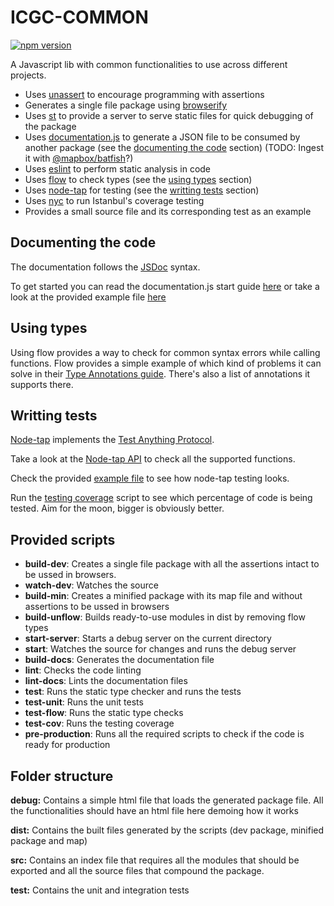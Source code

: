 # ICGC-COMMON
[![npm version](https://badge.fury.io/js/%40geostarters%2Fcommon.svg)](https://badge.fury.io/js/%40geostarters%2Fcommon)

A Javascript lib with common functionalities to use across different projects.

* Uses [unassert](https://github.com/unassert-js/unassert) to encourage programming with assertions
* Generates a single file package using [browserify](http://browserify.org/)
* Uses [st](https://github.com/isaacs/st) to provide a server to serve static files for quick debugging of the package
* Uses [documentation.js](https://github.com/documentationjs/documentation) to generate a JSON file to be consumed by another package (see the [documenting the code](#documentation) section) (TODO: Ingest it with [@mapbox/batfish](https://github.com/mapbox/batfish)?)
* Uses [eslint](https://eslint.org/) to perform static analysis in code
* Uses [flow](https://flow.org/) to check types (see the [using types](#types) section)
* Uses [node-tap](https://github.com/tapjs/node-tap) for testing (see the [writting tests](#testing) section)
* Uses [nyc](https://github.com/istanbuljs/nyc) to run Istanbul's coverage testing
* Provides a small source file and its corresponding test as an example

## <a name="documentation"></a>Documenting the code
The documentation follows the [JSDoc](http://usejsdoc.org/about-getting-started.html) syntax. 

To get started you can read the documentation.js start guide [here](https://github.com/documentationjs/documentation/blob/master/docs/GETTING_STARTED.md) or take a look at the provided example file [here](https://github.com/geostarters/js-project-template/blob/master/src/geo/latlon.js)

## <a name="types"></a>Using types
Using flow provides a way to check for common syntax errors while calling functions. Flow provides a simple example of which kind of problems it can solve in their [Type Annotations guide](https://flow.org/en/docs/types/). There's also a list of annotations it supports there.

## <a name="testing"></a>Writting tests
[Node-tap](https://github.com/tapjs/node-tap) implements the [Test Anything Protocol](https://testanything.org/).

Take a look at the [Node-tap API](http://www.node-tap.org/api/) to check all the supported functions. 

Check the provided [example file](https://github.com/geostarters/js-project-template/blob/master/test/unit/latlon.test.js) to see how node-tap testing looks.

Run the [testing coverage]() script to see which percentage of code is being tested. Aim for the moon, bigger is obviously better.

## Provided scripts

* __build-dev__: Creates a single file package with all the assertions intact to be ussed in browsers. 
* __watch-dev__: Watches the source
* __build-min__: Creates a minified package with its map file and without assertions to be ussed in browsers
* __build-unflow__: Builds ready-to-use modules in dist by removing flow types
* __start-server__: Starts a debug server on the current directory
* __start__: Watches the source for changes and runs the debug server
* __build-docs__: Generates the documentation file
* __lint__: Checks the code linting
* __lint-docs__: Lints the documentation files
* __test__: Runs the static type checker and runs the tests
* __test-unit__: Runs the unit tests
* __test-flow__: Runs the static type checks
* __test-cov__: Runs the testing coverage
* __pre-production__: Runs all the required scripts to check if the code is ready for production

## Folder structure
__debug:__ Contains a simple html file that loads the generated package file. All the functionalities should have an html file here demoing how it works

__dist:__ Contains the built files generated by the scripts (dev package, minified package and map)

__src:__ Contains an index file that requires all the modules that should be exported and all the source files that compound the package.

__test:__ Contains the unit and integration tests


